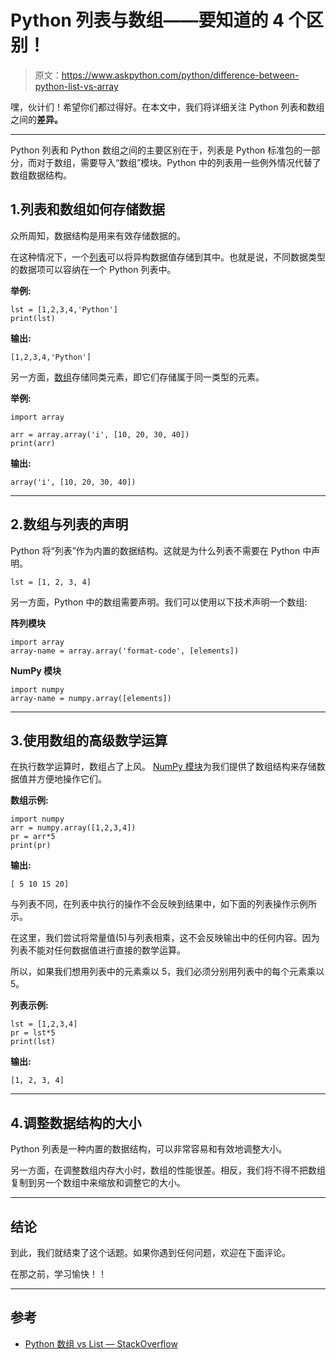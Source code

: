 # Python 列表与数组——要知道的 4 个区别！

> 原文：<https://www.askpython.com/python/difference-between-python-list-vs-array>

嘿，伙计们！希望你们都过得好。在本文中，我们将详细关注 Python 列表和数组之间的**差异。**

* * *

Python 列表和 Python 数组之间的主要区别在于，列表是 Python 标准包的一部分，而对于数组，需要导入“数组”模块。Python 中的列表用一些例外情况代替了数组数据结构。

## 1.列表和数组如何存储数据

众所周知，数据结构是用来有效存储数据的。

在这种情况下，一个[列表](https://www.askpython.com/python/list/python-list)可以将异构数据值存储到其中。也就是说，不同数据类型的数据项可以容纳在一个 Python 列表中。

**举例:**

```
lst = [1,2,3,4,'Python']
print(lst)

```

**输出:**

```
[1,2,3,4,'Python']

```

另一方面，[数组](https://www.askpython.com/python/array/python-array-examples)存储同类元素，即它们存储属于同一类型的元素。

**举例:**

```
import array

arr = array.array('i', [10, 20, 30, 40])
print(arr)

```

**输出:**

```
array('i', [10, 20, 30, 40])

```

* * *

## 2.数组与列表的声明

Python 将“列表”作为内置的数据结构。这就是为什么列表不需要在 Python 中声明。

```
lst = [1, 2, 3, 4]

```

另一方面，Python 中的数组需要声明。我们可以使用以下技术声明一个数组:

**阵列模块**

```
import array
array-name = array.array('format-code', [elements])

```

**NumPy 模块**

```
import numpy
array-name = numpy.array([elements])

```

* * *

## 3.使用数组的高级数学运算

在执行数学运算时，数组占了上风。 [NumPy 模块](https://www.askpython.com/python-modules/numpy/python-numpy-arrays)为我们提供了数组结构来存储数据值并方便地操作它们。

**数组示例:**

```
import numpy
arr = numpy.array([1,2,3,4])
pr = arr*5
print(pr)

```

**输出:**

```
[ 5 10 15 20]

```

与列表不同，在列表中执行的操作不会反映到结果中，如下面的列表操作示例所示。

在这里，我们尝试将常量值(5)与列表相乘，这不会反映输出中的任何内容。因为列表不能对任何数据值进行直接的数学运算。

所以，如果我们想用列表中的元素乘以 5，我们必须分别用列表中的每个元素乘以 5。

**列表示例:**

```
lst = [1,2,3,4]
pr = lst*5
print(lst)

```

**输出:**

```
[1, 2, 3, 4]

```

* * *

## 4.调整数据结构的大小

Python 列表是一种内置的数据结构，可以非常容易和有效地调整大小。

另一方面，在调整数组内存大小时，数组的性能很差。相反，我们将不得不把数组复制到另一个数组中来缩放和调整它的大小。

* * *

## 结论

到此，我们就结束了这个话题。如果你遇到任何问题，欢迎在下面评论。

在那之前，学习愉快！！

* * *

## 参考

*   [Python 数组 vs List — StackOverflow](https://stackoverflow.com/questions/176011/python-list-vs-array-when-to-use)